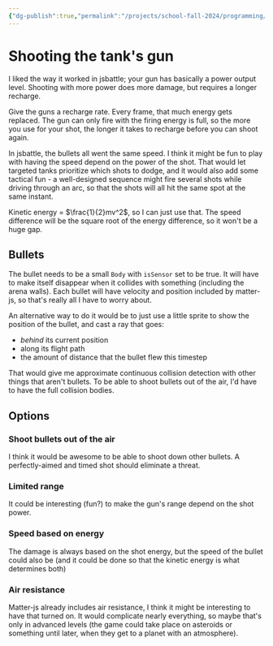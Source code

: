 ```yaml
---
{"dg-publish":true,"permalink":"/projects/school-fall-2024/programming/programming-projects/tank-shooting/"}
---
```



# Shooting the tank's gun

I liked the way it worked in jsbattle; your gun has basically a power output level. Shooting with more power does more damage, but requires a longer recharge.

Give the guns a recharge rate. Every frame, that much energy gets replaced. The gun can only fire with the firing energy is full, so the more you use for your shot, the longer it takes to recharge before you can shoot again.

In jsbattle, the bullets all went the same speed. I think it might be fun to play with having the speed depend on the power of the shot. That would let targeted tanks prioritize which shots to dodge, and it would also add some tactical fun - a well-designed sequence might fire several shots while driving through an arc, so that the shots will all hit the same spot at the same instant. 

Kinetic energy = $\frac{1}{2}mv^2$, so I can just use that. The speed difference will be the square root of the energy difference, so it won't be a huge gap.

## Bullets

The bullet needs to be a small `Body` with `isSensor` set to be true. It will have to make itself disappear when it collides with something (including the arena walls). Each bullet will have velocity and position included by matter-js, so that's really all I have to worry about. 

An alternative way to do it would be to just use a little sprite to show the position of the bullet, and cast a ray that goes:
- *behind* its current position
- along its flight path
- the amount of distance that the bullet flew this timestep

That would give me approximate continuous collision detection with other things that aren't bullets. To be able to shoot bullets out of the air, I'd have to have the full collision bodies.

## Options

### Shoot bullets out of the air

I think it would be awesome to be able to shoot down other bullets. A perfectly-aimed and timed shot should eliminate a threat.

### Limited range

It could be interesting (fun?) to make the gun's range depend on the shot power. 

### Speed based on energy

The damage is always based on the shot energy, but the speed of the bullet could also be (and it could be done so that the kinetic energy is what determines both)

### Air resistance

Matter-js already includes air resistance, I think it might be interesting to have that turned on. It would complicate nearly everything, so maybe that's only in advanced levels (the game could take place on asteroids or something until later, when they get to a planet with an atmosphere).

